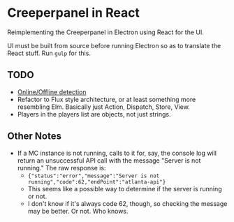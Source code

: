Creeperpanel in React
=====================

Reimplementing the Creeperpanel in Electron using React for the UI.

UI must be built from source before running Electron so as to translate the React stuff.  Run `gulp` for this.



TODO
----

- [Online/Offline detection](http://electron.atom.io/docs/v0.36.7/tutorial/online-offline-events/)
- Refactor to Flux style architecture, or at least something more resembling Elm.  Basically just Action, Dispatch, Store, View.
- Players in the players list are objects, not just strings.



Other Notes
-----------

- If a MC instance is not running, calls to it for, say, the console log will return an unsuccessful API call with the message "Server is not running."  The raw response is:
	- `{"status":"error","message":"Server is not running","code":62,"endPoint":"atlanta-api"}`
	- This seems like a possible way to determine if the server is running or not.
	- I don't know if it's always code 62, though, so checking the message may be better.  Or not.  Who knows.
